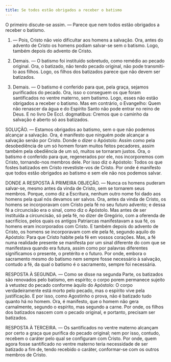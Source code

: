 ```yaml
---
title: Se todos estão obrigados a receber o batismo
---
```


O primeiro discute-se assim. — Parece que nem todos estão obrigados a receber o batismo.  

1. — Pois, Cristo não veio dificultar aos homens a salvação. Ora, antes do advento de Cristo os homens podiam salvar-se sem o batismo. Logo, também depois do advento de Cristo.  

2. Demais. — O batismo foi instituído sobretudo, como remédio ao pecado original. Ora, o batizado, não tendo pecado original, não pode transmiti-lo aos filhos. Logo, os filhos dos batizados parece que não devem ser batizados.  

3. Demais. — O batismo é conferido para que, pela graça, sejamos purificados do pecado. Ora, isso o conseguem os que foram santificados no ventre materno, sem batismo. Logo, esses não estão obrigados a receber o batismo.  Mas em contrário, o Evangelho: Quem não renascer da água e do Espírito Santo não pode entrar no reino de Deus. E no livro De Eccl. dogmatibus: Cremos que o caminho da salvação é aberto só aos batizados.  

SOLUÇÃO. — Estamos obrigados ao batismo, sem o que não podemos alcançar a salvação. Ora, é manifesto que ninguém pode alcançar a salvação senão por Cristo. Donde o dizer o Apóstolo: Assim como pela desobediência de um só homem foram muitos feitos pecadores, assim também pela obediência de um só, muitos se tornaram justos. Ora, o batismo é conferido para que, regenerados por ele, nos incorporemos com Cristo, tornando-nos membros dele. Por isso diz o Apóstolo: Todos os que fostes batizados em Cristo revestiste-vos de Cristo. Por onde é manifesto que todos estão obrigados ao batismo e sem ele não nos podemos salvar.  

DONDE A RESPOSTA À PRIMEIRA OBJEÇÃO. — Nunca os homens puderam salvar-se, mesmo antes da vinda de Cristo, sem se tornarem seus membros. Porque, como diz a Escritura, nenhum outro nome foi dado aos homens pela qual nós devamos ser salvos. Ora, antes da vinda de Cristo, os homens se incorporavam com Cristo pela fé no seu futuro advento; e dessa fé a circuncisão era o sinal, como diz o Apóstolo. Mas antes de ser instituída a circuncisão, só pela fé, no dizer de Gregório, com a oferenda de sacrifícios, pelos quais os antigos Patriarcas manifestavam a sua fé, os homens eram incorporados com Cristo. E também depois do advento de Cristo, os homens se incorporavam com ele pela fé, segundo aquilo do Apóstolo: Para que Cristo habite pela fé em vossos corações. Mas, a fé numa realidade presente se manifesta por um sinal diferente do com que se manifestava quando era futura, assim como por palavras diferentes significamos o presente, o pretérito e o futuro. Por onde, embora o sacramento mesmo do batismo nem sempre fosse necessário à salvação, contudo a fé, da qual o batismo é o sacramento, sempre foi necessária.  

RESPOSTA À SEGUNDA. — Como se disse na segunda Parte, os batizados são renovados pelo batismo, em espírito; o corpo porem permanece sujeito à vetustez do pecado conforme àquilo do Apóstolo: O corpo verdadeiramente está morto pelo pecado, mas o espírito vive pela justificação. E por isso, como Agostinho o prova, não é batizado tudo quanto há no homem. Ora, é manifesto, que o homem não gera carnalmente, segundo o espírito, mas segundo a carne. Por onde, os filhos dos batizados nascem com o pecado original, e portanto, precisam ser batizados.  

RESPOSTA À TERCEIRA. — Os santificados no ventre materno alcançam por certo a graça que purifica do pecado original; nem por isso, contudo, recebem o caráter pelo qual se configuram com Cristo. Por onde, quem agora fosse santificado no ventre materno teria necessidade de ser batizado a fim de, tendo recebido o caráter, conformar-se com os outros membros de Cristo.